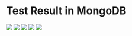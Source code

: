 # Test Result in MongoDB
<img src="img/multi_insert.png"/>
<img src="img/multi_find_1.png"/>
<img src="img/multi_find_2.png"/>
<img src="img/multi_del_1.png"/>
<img src="img/multi_del_2.png"/>

